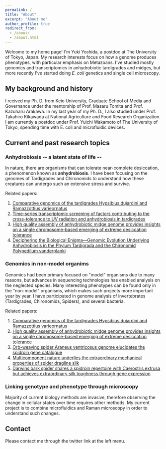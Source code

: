 ```yaml
---
permalink: /
title: "About"
excerpt: "About me"
author_profile: true
redirect_from: 
  - /about/
  - /about.html
---
```


Welcome to my home page! I'm Yuki Yoshida, a postdoc at The University of Tokyo, Japan. My research interests focus on how a genome produces phenotypes, with particular emphasis on Metazoans. I've studied mostly genomics and transcriptomics in anhydrobiotic tardigrades and midges, but more recently I've started doing *E. coli* genetics and single cell microscopy. 

## My background and history
I recived my Ph. D. from Keio University, Graduate School of Media and Governance under the mentorship of Prof. Masaru Tomita and Prof. Kazuharu Arakawa. In my last year of my Ph. D., I also studied under Prof. Takahiro Kikawada at National Agriculture and Food Research Organization. I am currently a postdoc under Prof. Yuichi Wakamoto of The University of Tokyo, spending time with E. coli and microfluidic devices.

## Current and past research topics

### Anhydrobiosis -- a latent state of life --
In nature, there are organisms that can tolerate near-complete desiccation, a phenomenon known as **anhydrobiosis**. I have been focusing on the genomes of Tardigrades and Chironomids to understand how these creatures can undergo such an extensive stress and survive. 

Related papers:
1. [Comparative genomics of the tardigrades Hypsibius dujardini and Ramazzottius varieornatus](https://abs-yy.github.io/publication/2017-07-27-PlosBiol)
2. [Time-series transcriptomic screening of factors contributing to the cross-tolerance to UV radiation and anhydrobiosis in tardigrades](https://abs-yy.github.io/publication/2022-05-28-BMCgenomics)
3. [High quality assembly of anhydrobiotic midge genome provides insights on a single chromosome-based emerging of extreme desiccation tolerance](https://abs-yy.github.io/publication/2022-04-01-NARGB)
4. [Deciphering the Biological Enigma—Genomic Evolution Underlying Anhydrobiosis in the Phylum Tardigrada and the Chironomid Polypedilum vanderplanki](https://abs-yy.github.io/publication/2022-06-19-Insects)

### Genomics in non-model organims
Genomics had been primary focused on "model" organisms due to many reasons, but advances in sequencing technologies has enabled analysis on the neglected species. Many interesting phenotypes can be found only in the "non-model" organisms, which makes such projects more important year by year. I have participated in genome analysis of invertebrates (Tardigrades, Chironomids, Spiders), and several bacteria.

Related papers:
1. [Comparative genomics of the tardigrades Hypsibius dujardini and Ramazzottius varieornatus](https://abs-yy.github.io/publication/2017-07-27-PlosBiol)
2. [High quality assembly of anhydrobiotic midge genome provides insights on a single chromosome-based emerging of extreme desiccation tolerance](https://abs-yy.github.io/publication/2022-04-01-NARGB)
3. [Orb-weaving spider Araneus ventricosus genome elucidates the spidroin gene catalogue](https://abs-yy.github.io/publication/2019-06-10-SciRep)
4. [Multicomponent nature underlies the extraordinary mechanical properties of spider dragline silk](https://abs-yy.github.io/publication/2021-07-26-PNAS)
5. [Darwins bark spider shares a spidroin repertoire with Caerostris extrusa but achieves extraordinary silk toughness through gene expression](https://abs-yy.github.io/publication/2021-12-22-OpenBiol)

### Linking genotype and phenotype through microscopy
Majority of current biology methods are invasive, therefore observing the change in cellular states over time requires other methods. My current project is to combine microfluidics and Raman microscopy in order to understand such changes.

## Contact
Please contact me through the twitter link at the left menu.
